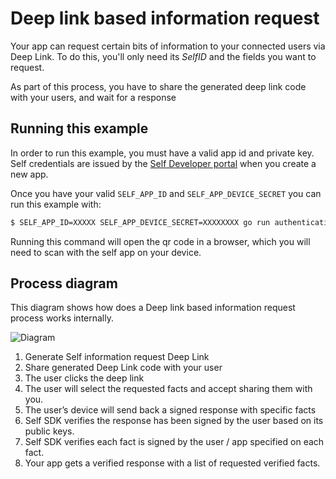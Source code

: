 # Deep link based information request

Your app can request certain bits of information to your connected users via Deep Link. To do this, you'll only need its _SelfID_ and the fields you want to request.

As part of this process, you have to share the generated deep link code with your users, and wait for a response

## Running this example

In order to run this example, you must have a valid app id and private key. Self credentials are issued by the [Self Developer portal](https://developer.joinself.com/) when you create a new app.

Once you have your valid `SELF_APP_ID` and `SELF_APP_DEVICE_SECRET` you can run this example with:

```bash
$ SELF_APP_ID=XXXXX SELF_APP_DEVICE_SECRET=XXXXXXXX go run authentication.go
```

Running this command will open the qr code in a browser, which you will need to scan with the self app on your device.

## Process diagram

This diagram shows how does a Deep link based information request process works internally.

![Diagram](https://static.joinself.com/images/di_facts_diagram.png)


1. Generate Self information request Deep Link
2. Share generated Deep Link code with your user
3. The user clicks the deep link
4. The user will select the requested facts and accept sharing them with you.
5. The user’s device will send back a signed response with specific facts
6. Self SDK verifies the response has been signed by the user based on its public keys.
7. Self SDK verifies each fact is signed by the user / app specified on each fact.
8. Your app gets a verified response with a list of requested verified facts.
